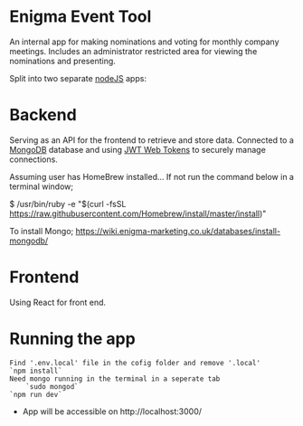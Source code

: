 # Enigma Event Tool

An internal app for making nominations and voting for monthly company meetings.  Includes an administrator restricted area for viewing the nominations and presenting.

Split into two separate [nodeJS](https://nodejs.org) apps:

# Backend

Serving as an API for the frontend to retrieve and store data.  Connected to a [MongoDB](https://www.mongodb.com/) database and using [JWT Web Tokens](https://jwt.io) to securely manage connections.

Assuming user has HomeBrew installed...
If not run the command below in a terminal window;

$ /usr/bin/ruby -e "$(curl -fsSL https://raw.githubusercontent.com/Homebrew/install/master/install)"

To install Mongo;
https://wiki.enigma-marketing.co.uk/databases/install-mongodb/ 

# Frontend

Using React for front end.

# Running the app

    Find '.env.local' file in the cofig folder and remove '.local'
    `npm install`
    Need mongo running in the terminal in a seperate tab
        `sudo mongod`
    `npm run dev`


- App will be accessible on http://localhost:3000/



